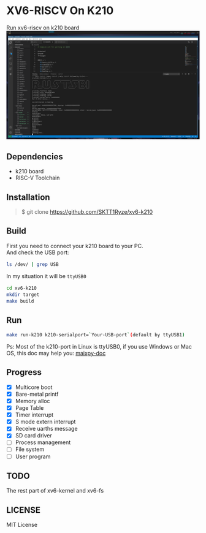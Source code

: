 # XV6-RISCV On K210
Run xv6-riscv on k210 board
![run-k210](./img/run-k210.png)  

## Dependencies
+ k210 board
+ RISC-V Toolchain

## Installation
>\$ git clone https://github.com/SKTT1Ryze/xv6-k210

## Build
First you need to connect your k210 board to your PC.  
And check the USB port:  
```bash
ls /dev/ | grep USB
```
In my situation it will be `ttyUSB0`  

```bash
cd xv6-k210
mkdir target
make build
```

## Run
```bash
make run-k210 k210-serialport=`Your-USB-port`(default by ttyUSB1)
```
Ps: Most of the k210-port in Linux is ttyUSB0, if you use Windows or Mac OS, this doc 
may help you: [maixpy-doc](https://maixpy.sipeed.com/zh/get_started/env_install_driver.html#)  

## Progress
- [x] Multicore boot
- [x] Bare-metal printf
- [x] Memory alloc
- [x] Page Table
- [x] Timer interrupt
- [x] S mode extern interrupt
- [x] Receive uarths message
- [x] SD card driver
- [ ] Process management
- [ ] File system
- [ ] User program

## TODO
The rest part of xv6-kernel and xv6-fs

## LICENSE
MIT License
